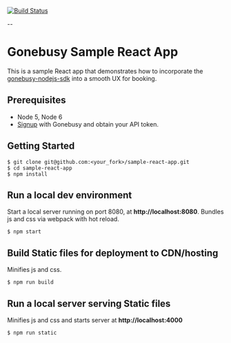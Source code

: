 [![Build Status](https://travis-ci.org/gonebusy/sample-react-app.svg?branch=master)](https://travis-ci.org/gonebusy/sample-react-app)

--

# Gonebusy Sample React App

This is a sample React app that demonstrates how to incorporate the [gonebusy-nodejs-sdk](https://github.com/gonebusy/gonebusy-nodejs-client) into a smooth UX for booking.

## Prerequisites

* Node 5, Node 6
* [Signup](https://beta.gonebusy.com/login) with Gonebusy and obtain your API token.

## Getting Started

```
$ git clone git@github.com:<your_fork>/sample-react-app.git
$ cd sample-react-app
$ npm install
```

## Run a local dev environment
Start a local server running on port 8080, at **http://localhost:8080**. Bundles js and css via webpack with hot reload.

```
$ npm start
```

## Build Static files for deployment to CDN/hosting
Minifies js and css. 

```
$ npm run build
```

## Run a local server serving Static files
Minifies js and css and starts server at **http://localhost:4000**

```
$ npm run static
```
